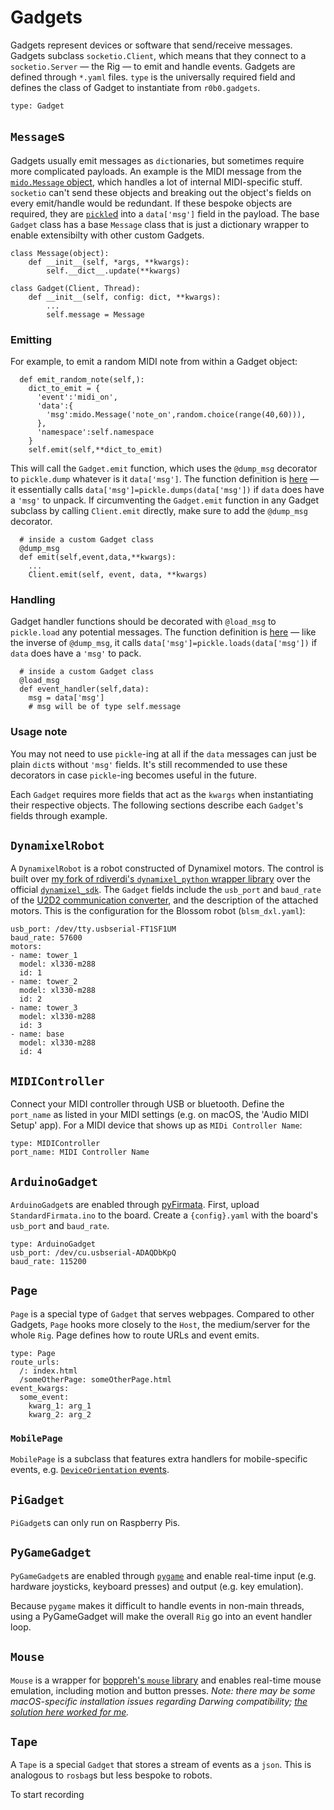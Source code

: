 # Gadgets

Gadgets represent devices or software that send/receive messages.
Gadgets subclass `socketio.Client`, which means that they connect to a `socketio.Server`  — the Rig — to emit and handle events.
Gadgets are defined through `*.yaml` files.
`type` is the universally required field and defines the class of Gadget to instantiate from `r0b0.gadgets`.

```
type: Gadget
```

## `Message`s

Gadgets usually emit messages as `dict`ionaries, but sometimes require more complicated payloads.
An example is the MIDI message from the [`mido.Message` object](https://mido.readthedocs.io/en/latest/messages.html), which handles a lot of internal MIDI-specific stuff.
`socketio` can't send these objects and breaking out the object's fields on every emit/handle would be redundant.
If these bespoke objects are required, they are [`pickle`d](https://docs.python.org/3/library/pickle.html) into a `data['msg']` field in the payload.
The base `Gadget` class has a base `Message` class that is just a dictionary wrapper to enable extensibilty with other custom Gadgets.

```
class Message(object):
    def __init__(self, *args, **kwargs):
        self.__dict__.update(**kwargs)

class Gadget(Client, Thread):
    def __init__(self, config: dict, **kwargs):
        ...
        self.message = Message
```

### Emitting

For example, to emit a random MIDI note from within a Gadget object:
```
  def emit_random_note(self,):
    dict_to_emit = {
      'event':'midi_on',
      'data':{
        'msg':mido.Message('note_on',random.choice(range(40,60))),
      },
      'namespace':self.namespace
    }
    self.emit(self,**dict_to_emit)
```
This will call the `Gadget.emit` function, which uses the `@dump_msg` decorator to `pickle.dump` whatever is it `data['msg']`.
The function definition is [here](/r0b0/utils/loaders.py) — it essentially calls `data['msg']=pickle.dumps(data['msg'])` if `data` does have a `'msg'` to unpack.
If circumventing the `Gadget.emit` function in any Gadget subclass by calling `Client.emit` directly, make sure to add the `@dump_msg` decorator.
```
  # inside a custom Gadget class
  @dump_msg
  def emit(self,event,data,**kwargs):
    ...
    Client.emit(self, event, data, **kwargs)
```

### Handling

Gadget handler functions should be decorated with `@load_msg` to `pickle.load` any potential messages.
The function definition is [here](/r0b0/utils/loaders.py) — like the inverse of `@dump_msg`, it calls `data['msg']=pickle.loads(data['msg'])` if `data` does have a `'msg'` to pack.
```
  # inside a custom Gadget class
  @load_msg
  def event_handler(self,data):
    msg = data['msg']
    # msg will be of type self.message
```

### Usage note
You may not need to use `pickle`-ing at all if the `data` messages can just be plain `dict`s without `'msg'` fields. 
It's still recommended to use these decorators in case `pickle`-ing becomes useful in the future.

Each `Gadget` requires more fields that act as the `kwargs` when instantiating their respective objects.
The following sections describe each `Gadget`'s fields through example.

## `DynamixelRobot`

A `DynamixelRobot` is a robot constructed of Dynamixel motors.
The control is built over [my fork of rdiverdi's `dynamixel_python` wrapper library](https://github.com/psychomugs/dynamixel_python) over the official [`dynamixel_sdk`](https://github.com/ROBOTIS-GIT/DynamixelSDK).
The `Gadget` fields include the `usb_port` and `baud_rate` of the [U2D2 communication converter](https://emanual.robotis.com/docs/en/parts/interface/u2d2/), and the description of the attached motors.
This is the configuration for the Blossom robot (`blsm_dxl.yaml`):
```
usb_port: /dev/tty.usbserial-FT1SF1UM
baud_rate: 57600
motors: 
- name: tower_1
  model: xl330-m288
  id: 1
- name: tower_2
  model: xl330-m288
  id: 2
- name: tower_3
  model: xl330-m288
  id: 3
- name: base
  model: xl330-m288
  id: 4
```

## `MIDIController`

Connect your MIDI controller through USB or bluetooth.
Define the `port_name` as listed in your MIDI settings (e.g. on macOS, the 'Audio MIDI Setup' app).
For a MIDI device that shows up as `MIDi Controller Name`:
```
type: MIDIController
port_name: MIDI Controller Name
```

## `ArduinoGadget`

`ArduinoGadget`s are enabled through [pyFirmata](https://github.com/tino/pyFirmata).
First, upload `StandardFirmata.ino` to the board.
Create a `{config}.yaml` with the board's `usb_port` and `baud_rate`.

```
type: ArduinoGadget
usb_port: /dev/cu.usbserial-ADAQDbKpQ
baud_rate: 115200
```

## `Page`

`Page` is a special type of `Gadget` that serves webpages.
Compared to other Gadgets, `Page` hooks more closely to the `Host`, the medium/server for the whole `Rig`.
Page defines how to route URLs and event emits.
```
type: Page
route_urls:
  /: index.html
  /someOtherPage: someOtherPage.html
event_kwargs:
  some_event:
    kwarg_1: arg_1
    kwarg_2: arg_2
```

### `MobilePage`

`MobilePage` is a subclass that features extra handlers for mobile-specific events, e.g. [`DeviceOrientation` events](https://developer.mozilla.org/en-US/docs/Web/API/Window/deviceorientation_event).

## `PiGadget`

`PiGadget`s can only run on Raspberry Pis.

## `PyGameGadget`

`PyGameGadget`s are enabled through [`pygame`](https://www.pygame.org) and enable real-time input (e.g. hardware joysticks, keyboard presses) and output (e.g. key emulation).
<!-- Because of PyGame's handling of events in loops, -->
Because `pygame` makes it difficult to handle events in non-main threads, using a PyGameGadget will make the overall `Rig` go into an event handler loop.

## `Mouse`

`Mouse` is a wrapper for [boppreh's `mouse` library](https://github.com/boppreh/mouse) and enables real-time mouse emulation, including motion and button presses.
*Note: there may be some macOS-specific installation issues regarding Darwing compatibility; [the solution here worked for me](https://github.com/boppreh/mouse/issues/75).*

## `Tape`

A `Tape` is a special `Gadget` that stores a stream of events as a `json`.
This is analogous to `rosbag`s but less bespoke to robots.

To start recording
